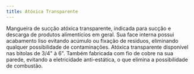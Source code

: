 ```yaml
---
title: Atóxica Transparente
---
```


Mangueira de sucção atóxica transparente, indicada para sucção e descarga de produtos alimentícios em geral. Sua face interna possui acabamento liso evitando acúmulo ou fixação de residuos, eliminando qualquer possibilidade de contaminações. Atóxica transparente disponível nas bitolas de 3/4" à 6". Também fabricada com fio de cobre na sua parede, evitando a eletricidade anti-estática, o que elimina a possibilidade de combustão.

